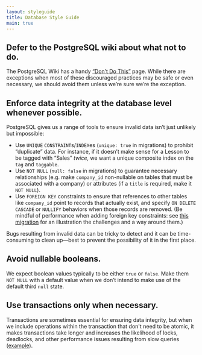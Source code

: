 ```yaml
---
layout: styleguide
title: Database Style Guide
main: true
---
```


## Defer to the PostgreSQL wiki about what not to do.

The PostgreSQL Wiki has a handy [“Don’t Do This”](https://wiki.postgresql.org/wiki/Don't_Do_This) page. While there are exceptions when most of these discouraged practices may be safe or even necessary, we should avoid them unless we’re sure we’re the exception.

## Enforce data integrity at the database level whenever possible.

PostgreSQL gives us a range of tools to ensure invalid data isn’t just unlikely but impossible:

- Use `UNIQUE` `CONSTRAINT`s/`INDEX`es (`unique: true` in migrations) to prohibit “duplicate” data. For instance, if it doesn’t make sense for a Lesson to be tagged with “Sales” _twice_, we want a unique composite index on the `tag` and `taggable`.
- Use `NOT NULL` (`null: false` in migrations) to guarantee necessary relationships (e.g. make `company_id` non-nullable on tables that must be associated with a company) or attributes (if a `title` is required, make it `NOT NULL`).
- Use `FOREIGN KEY` constraints to ensure that references to other tables like `company_id` point to records that actually exist, and specify `ON DELETE` `CASCADE` or `NULLIFY` behaviors when those records are removed. (Be mindful of performance when adding foreign key constraints: see [this migration](https://github.com/lessonly/lessonly/pull/5390/files#diff-bf0c0f95fbacafc133567b5e36e2f289R20) for an illustration the challenges and a way around them.)

Bugs resulting from invalid data can be tricky to detect and it can be time-consuming to clean up—best to prevent the possibility of it in the first place.

## Avoid nullable booleans.

We expect boolean values typically to be either `true` or `false`. Make them `NOT NULL` with a default value when we don’t intend to make use of the default third `null` state.

## Use transactions only when necessary.

Transactions are sometimes essential for ensuring data integrity, but when we include operations within the transaction that don't need to be atomic, it makes transactions take longer and increases the likelihood of locks, deadlocks, and other performance issues resulting from slow queries ([example](https://app.clubhouse.io/lessonly/story/27117/postgres-is-spending-too-much-time-waiting-for-transactions-to-complete)).
